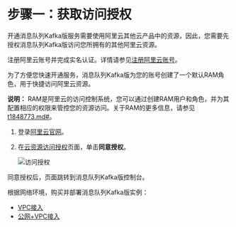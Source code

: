 # 步骤一：获取访问授权

开通消息队列Kafka版服务需要使用阿里云其他云产品中的资源，因此，您需要先授权消息队列Kafka版访问您所拥有的其他阿里云资源。

注册阿里云账号并完成实名认证。详情请参见[注册阿里云账号](https://account.alibabacloud.com/register/intl_register.htm)。

为了方便您快速开通服务，消息队列Kafka版为您的账号创建了一个默认RAM角色，用于快捷访问阿里云资源。

**说明：** RAM是阿里云的访问控制系统，您可以通过创建RAM用户和角色，并为其配置相应的权限来管控您的资源访问。关于RAM的更多信息，请参见[t1848773.md\#](/intl.zh-CN/权限控制/RAM主子账号授权.md)。

1.  登录[阿里云官网](https://www.alibabacloud.com/)。

2.  在[云资源访问授权](https://ram.console.aliyun.com/#/role/authorize?request=%7B%22Requests%22%3A%20%7B%22request1%22%3A%20%7B%22RoleName%22%3A%20%22AliyunKafkaDefaultRole%22%2C%20%22TemplateId%22%3A%20%22DefaultRole%22%7D%7D%2C%20%22ReturnUrl%22%3A%20%22https%3A//kafka.console.aliyun.com/%22%2C%20%22Service%22%3A%20%22Kafka%22%7D)页面，单击**同意授权**。

    ![访问授权](https://static-aliyun-doc.oss-accelerate.aliyuncs.com/assets/img/zh-CN/5865367951/p120788.png)


同意授权后，页面跳转到消息队列Kafka版控制台。

根据网络环境，购买并部署消息队列Kafka版实例：

-   [VPC接入](/intl.zh-CN/快速入门/步骤二：购买和部署实例/VPC接入.md)
-   [公网+VPC接入]()

